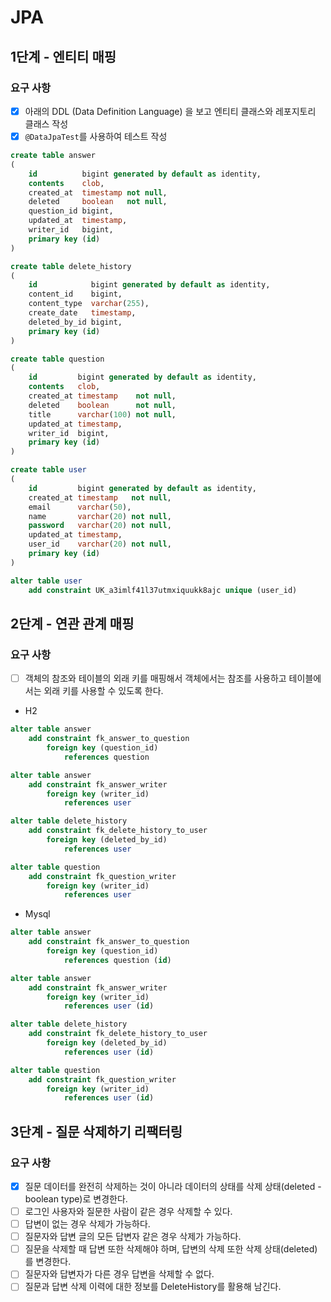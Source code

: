 # JPA

## 1단계 - 엔티티 매핑

### 요구 사항

- [X] 아래의 DDL (Data Definition Language) 을 보고 엔티티 클래스와 레포지토리 클래스 작성
- [X] `@DataJpaTest`를 사용하여 테스트 작성

```sql
create table answer
(
    id          bigint generated by default as identity,
    contents    clob,
    created_at  timestamp not null,
    deleted     boolean   not null,
    question_id bigint,
    updated_at  timestamp,
    writer_id   bigint,
    primary key (id)
)
```

```sql
create table delete_history
(
    id            bigint generated by default as identity,
    content_id    bigint,
    content_type  varchar(255),
    create_date   timestamp,
    deleted_by_id bigint,
    primary key (id)
)
```

```sql
create table question
(
    id         bigint generated by default as identity,
    contents   clob,
    created_at timestamp    not null,
    deleted    boolean      not null,
    title      varchar(100) not null,
    updated_at timestamp,
    writer_id  bigint,
    primary key (id)
)
```

```sql
create table user
(
    id         bigint generated by default as identity,
    created_at timestamp   not null,
    email      varchar(50),
    name       varchar(20) not null,
    password   varchar(20) not null,
    updated_at timestamp,
    user_id    varchar(20) not null,
    primary key (id)
)

alter table user
    add constraint UK_a3imlf41l37utmxiquukk8ajc unique (user_id)
```

## 2단계 - 연관 관계 매핑

### 요구 사항

- [ ] 객체의 참조와 테이블의 외래 키를 매핑해서 객체에서는 참조를 사용하고 테이블에서는 외래 키를 사용할 수 있도록 한다.

- H2

```sql
alter table answer
    add constraint fk_answer_to_question
        foreign key (question_id)
            references question

alter table answer
    add constraint fk_answer_writer
        foreign key (writer_id)
            references user

alter table delete_history
    add constraint fk_delete_history_to_user
        foreign key (deleted_by_id)
            references user

alter table question
    add constraint fk_question_writer
        foreign key (writer_id)
            references user
```

- Mysql
```sql
alter table answer
    add constraint fk_answer_to_question
        foreign key (question_id)
            references question (id)

alter table answer
    add constraint fk_answer_writer
        foreign key (writer_id)
            references user (id)

alter table delete_history
    add constraint fk_delete_history_to_user
        foreign key (deleted_by_id)
            references user (id)

alter table question
    add constraint fk_question_writer
        foreign key (writer_id)
            references user (id)
```

## 3단계 - 질문 삭제하기 리팩터링

### 요구 사항

- [X] 질문 데이터를 완전히 삭제하는 것이 아니라 데이터의 상태를 삭제 상태(deleted - boolean type)로 변경한다.
- [ ] 로그인 사용자와 질문한 사람이 같은 경우 삭제할 수 있다.
- [ ] 답변이 없는 경우 삭제가 가능하다.
- [ ] 질문자와 답변 글의 모든 답변자 같은 경우 삭제가 가능하다.
- [ ] 질문을 삭제할 때 답변 또한 삭제해야 하며, 답변의 삭제 또한 삭제 상태(deleted)를 변경한다.
- [ ] 질문자와 답변자가 다른 경우 답변을 삭제할 수 없다.
- [ ] 질문과 답변 삭제 이력에 대한 정보를 DeleteHistory를 활용해 남긴다.
